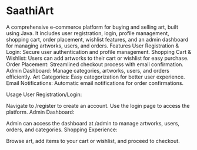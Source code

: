 # SaathiArt
A comprehensive e-commerce platform for buying and selling art, built using Java. It includes user registration, login, profile management, shopping cart, order placement, wishlist features, and an admin dashboard for managing artworks, users, and orders.
Features
User Registration & Login: Secure user authentication and profile management.
Shopping Cart & Wishlist: Users can add artworks to their cart or wishlist for easy purchase.
Order Placement: Streamlined checkout process with email confirmation.
Admin Dashboard: Manage categories, artworks, users, and orders efficiently.
Art Categories: Easy categorization for better user experience.
Email Notifications: Automatic email notifications for order confirmations.

Usage
User Registration/Login:

Navigate to /register to create an account.
Use the login page to access the platform.
Admin Dashboard:

Admin can access the dashboard at /admin to manage artworks, users, orders, and categories.
Shopping Experience:

Browse art, add items to your cart or wishlist, and proceed to checkout.
